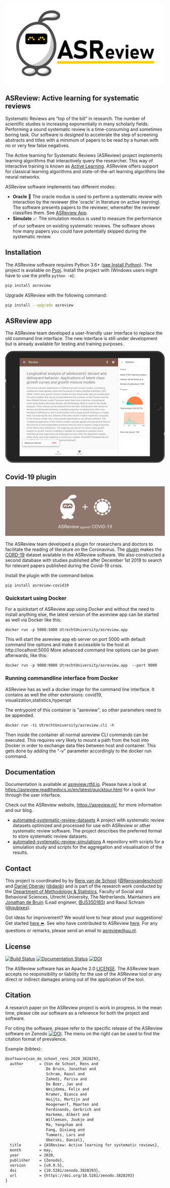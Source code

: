 [![ASReview bot](images/RepoCardGithub-1280x640px.png)](https://github.com/asreview/asreview)

## ASReview: Active learning for systematic reviews

Systematic Reviews are “top of the bill” in research. The number of scientific studies is increasing exponentially in many scholarly fields. Performing a
sound systematic review is a time-consuming and sometimes boring task. Our
software is designed to accelerate the step of screening abstracts and titles
with a minimum of papers to be read by a human with no or very few false negatives.

The Active learning for Systematic Reviews (ASReview) project implements learning algorithms that interactively query the
researcher. This way of interactive training is known as
[Active Learning](https://en.wikipedia.org/wiki/Active_learning_(machine_learning)).
ASReview offers support for classical learning algorithms and
state-of-the-art learning algorithms like neural networks.

ASReview software implements two different modes:

- **Oracle** :crystal_ball: The oracle modus is used to perform a systematic review with
  interaction by the reviewer (the 'oracle' in literature on active learning).
  The software presents papers to the reviewer, whereafter the reviewer classifies them. See [ASReview App](asreview-app).
- **Simulate** :chart_with_upwards_trend: The simulation modus is used to measure the performance of our
  software on existing systematic reviews. The software shows how many
  papers you could have potentially skipped during the systematic review.

## Installation

The ASReview software requires Python 3.6+ ([see Install Python](https://asreview.readthedocs.io/en/latest/installation.html#install-python)). The project is available on [Pypi](https://pypi.org/project/asreview/). Install the
project with (Windows users might have to use the prefix `python -m`):

```bash
pip install asreview
```

Upgrade ASReview with the following command:

```bash
pip install --upgrade asreview
```

## ASReview app

The ASReview team developed a user-friendly user interface to replace the old command line interface. The new interface is still under development but is already available for testing and training purposes.

[![ASReview Command Line Interface](https://github.com/asreview/asreview/blob/master/images/ASReviewWebApp.png?raw=true)](https://asreview.readthedocs.io/en/latest/quicktour.html "ASReview Quick Tour")

## Covid-19 plugin

[![Covid-19 Plugin](https://github.com/asreview/asreview/blob/master/images/intro-covid19-small.png?raw=true)](https://github.com/asreview/asreview-covid19 "ASReview against COVID-19")

The ASReview team developed a plugin for researchers and doctors to facilitate the reading of literature on the Coronavirus. The [plugin](https://github.com/asreview/asreview-covid19) makes the [CORD-19](https://pages.semanticscholar.org/coronavirus-research) dataset available in the ASReview software. We also constructed a second database with studies published after December 1st 2019 to search for relevant papers published during the Covid-19 crisis.

Install the plugin with the command below.

```
pip install asreview-covid19
```


### Quickstart using Docker

For a quickstart of ASReview app using Docker and without the need to install anything else,
the latest version of the asreview app can be started as well via Docker like this:

 ```
 docker run -p 5000:5000 UtrechtUniversity/asreview.app
 ```

This will start the asreview app eb server on port 5000 with default command line options and make it accessible to the host at http://localhost:5000
More advanced command line options can be given afterwards, like this:


 ```
 docker run -p 9000:9000 UtrechtUniversity/asreview.app  --port 9000
 ```




### Running commandline interface from Docker

ASReview has as well a docker image for the command line interface. It contains as well the other extensions: covid19, visualization,statistics,hyperopt

The entrypoint of this container is "asreview", so other parameters need to be appended.

```
docker run -ti UtrechtUniversity/asreview.cli -h
```

Then inside the container all normal asreview CLI commands can be executed. This requires very likely to mount a path from the host into Docker
in order to exchange data files between host and container. This gets done by adding the "-v" parameter accordingly to the docker run command.

## Documentation

Documentation is available at [asreview.rtfd.io](https://asreview.rtfd.io). Please have a look at https://asreview.readthedocs.io/en/latest/quicktour.html for a quick tour through the user interface.

Check out the ASReview website, https://asreview.nl/, for more information and our blog.

- [automated-systematic-review-datasets](https://github.com/asreview/systematic-review-datasets) A project with systematic review datasets optimized and processed for use with ASReview or other systematic review software. The project describes the preferred format to store systematic review datasets.
- [automated-systematic-review-simulations](https://github.com/asreview/automated-systematic-review-simulations) A repository with scripts for a simulation study and scripts for the aggregation and visualisation of the results.

## Contact
This project is coordinated by by [Rens van de Schoot](https://www.rensvandeschoot.com) ([@Rensvandeschoot](https://github.com/Rensvandeschoot)) and [Daniel Oberski](https://www.uu.nl/staff/DLOberski) ([@daob](https://github.com/daob)) and is part of the research work conducted by the [Department of
Methodology & Statistics](https://www.uu.nl/en/organisation/faculty-of-social-and-behavioural-sciences/about-the-faculty/departments/methodology-statistics), Faculty of Social and Behavioral Sciences, Utrecht
University, The Netherlands. Maintainers are [Jonathan de Bruin](https://www.uu.nl/staff/JdeBruin1) (Lead engineer, [@J535D165](https://github.com/J535D165)) and Raoul Schram ([@qubixes](https://github.com/qubixes)).

Got ideas for improvement? We would love to hear about your suggestions! Get started [here :arrow_left:](https://github.com/asreview/asreview/blob/master/CONTRIBUTING.md). See who have contributed to ASReview [here](https://github.com/asreview/asreview/blob/master/CONTRIBUTORS.md). For any questions or remarks, please send an email to asreview@uu.nl.


## License

[![Build Status](https://img.shields.io/endpoint.svg?url=https%3A%2F%2Factions-badge.atrox.dev%2Fasreview%2Fasreview%2Fbadge%3Fref%3Dmaster&style=flat)](https://actions-badge.atrox.dev/asreview/asreview/goto?ref=master) [![Documentation Status](https://readthedocs.org/projects/asreview/badge/?version=latest)](https://asreview.readthedocs.io/en/latest/?badge=latest) [![DOI](https://zenodo.org/badge/DOI/10.5281/zenodo.3345592.svg)](https://doi.org/10.5281/zenodo.3345592)


The ASReview software has an Apache 2.0 [LICENSE](LICENSE). The ASReview team accepts no responsibility or liability for the use of the ASReview tool or any direct or indirect damages arising out of the application of the tool.


## Citation

A research paper on the ASReview project is work in progress. In the mean time, please cite our software as a reference for both the project and software.

For citing the software, please refer to the specific release of the ASReview software on Zenodo [![DOI](https://zenodo.org/badge/DOI/10.5281/zenodo.3345592.svg)](https://doi.org/10.5281/zenodo.3345592). The menu on the right can be used to find the citation format of prevalence.

Example (bibtex):

```
@software{van_de_schoot_rens_2020_3828293,
  author       = {Van de Schoot, Rens and
                  De Bruin, Jonathan and
                  Schram, Raoul and
                  Zahedi, Parisa and
                  De Boer, Jan and
                  Weijdema, Felix and
                  Kramer, Bianca and
                  Huijts, Martijn and
                  Hoogerwerf, Maarten and
                  Ferdinands, Gerbrich and
                  Harkema, Albert and
                  Willemsen, Joukje and
                  Ma, Yongchao and
                  Fang, Qixiang and
                  Tummers, Lars and
                  Oberski, Daniel},
  title        = {ASReview: Active learning for systematic reviews},
  month        = may,
  year         = 2020,
  publisher    = {Zenodo},
  version      = {v0.9.5},
  doi          = {10.5281/zenodo.3828293},
  url          = {https://doi.org/10.5281/zenodo.3828293}
}
```
